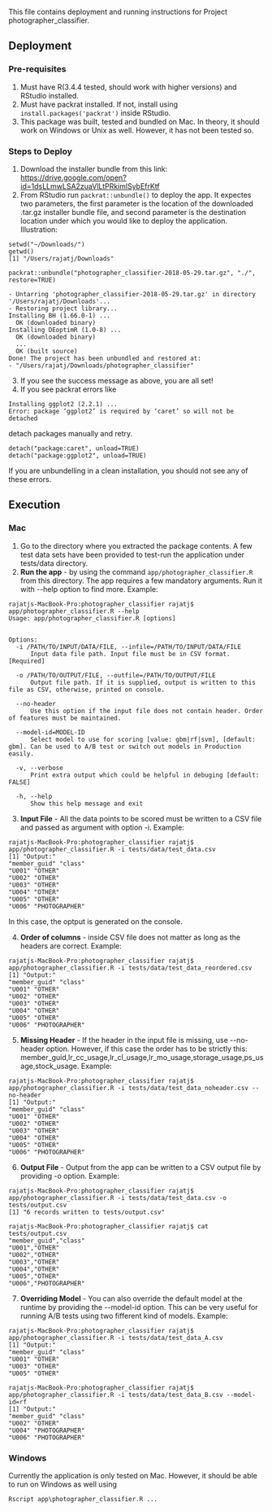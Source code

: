 This file contains deployment and running instructions for Project photographer_classifier.


## Deployment
### Pre-requisites
1.    Must have R(3.4.4 tested, should work with higher versions) and RStudio installed.
2.    Must have packrat installed. If not, install using `install.packages('packrat')` inside RStudio.
3.    This package was built, tested and bundled on Mac. In theory, it should work on Windows or Unix as well. However, it has not been tested so.

### Steps to Deploy 
1.    Download the installer bundle from this link: https://drive.google.com/open?id=1dsLLmwLSA2zuaVlLtPRkimlSybEfrKtf
2.    From RStudio run `packrat::unbundle()` to deploy the app. It expectes two parameters, the first parameter is the location of the downloaded .tar.gz installer bundle file, and second parameter is the destination location under which you would like to deploy the application. Illustration:

  ```
  setwd("~/Downloads/")
  getwd()
  [1] "/Users/rajatj/Downloads"

  packrat::unbundle("photographer_classifier-2018-05-29.tar.gz", "./", restore=TRUE)

  - Untarring 'photographer_classifier-2018-05-29.tar.gz' in directory '/Users/rajatj/Downloads'...
  - Restoring project library...
  Installing BH (1.66.0-1) ... 
  	OK (downloaded binary)
  Installing DEoptimR (1.0-8) ... 
	OK (downloaded binary)
    ...
	OK (built source)
  Done! The project has been unbundled and restored at:
  - "/Users/rajatj/Downloads/photographer_classifier"
  ```

3.    If you see the success message as above, you are all set!
4.    If you see packrat errors like

  ```
  Installing ggplot2 (2.2.1) ... 
  Error: package ‘ggplot2’ is required by ‘caret’ so will not be detached
  ```

detach packages manually and retry.

  ```
  detach("package:caret", unload=TRUE)  
  detach("package:ggplot2", unload=TRUE)  
  ```

If you are unbundelling in a clean installation, you should not see any of these errors.
    


## Execution

### Mac

1.    Go to the directory where you extracted the package contents. A few test data sets have been provided to test-run the application under tests/data directory.
2.    **Run the app** - by using the command `app/photographer_classifier.R` from this directory. The app requires a few mandatory arguments. Run it with --help option to find more. Example:

  ```
  rajatjs-MacBook-Pro:photographer_classifier rajatj$ app/photographer_classifier.R --help
  Usage: app/photographer_classifier.R [options]
  
  
  Options:
  	-i /PATH/TO/INPUT/DATA/FILE, --infile=/PATH/TO/INPUT/DATA/FILE
  		Input data file path. Input file must be in CSV format. [Required]
  
  	-o /PATH/TO/OUTPUT/FILE, --outfile=/PATH/TO/OUTPUT/FILE
  		Output file path. If it is supplied, output is written to this file as CSV, otherwise, printed on console.
  
  	--no-header
  		Use this option if the input file does not contain header. Order of features must be maintained.
  
  	--model-id=MODEL-ID
  		Select model to use for scoring [value: gbm|rf|svm], [default: gbm]. Can be used to A/B test or switch out models in Production easily.
  
  	-v, --verbose
  		Print extra output which could be helpful in debuging [default: FALSE]
  
  	-h, --help
  		Show this help message and exit
  
  ```

3.    **Input File** - All the data points to be scored must be written to a CSV file and passed as argument with option -i. Example:

  ```
  rajatjs-MacBook-Pro:photographer_classifier rajatj$ app/photographer_classifier.R -i tests/data/test_data.csv 
  [1] "Output:"
  "member_guid" "class"
  "U001" "OTHER"
  "U002" "OTHER"
  "U003" "OTHER"
  "U004" "OTHER"
  "U005" "OTHER"
  "U006" "PHOTOGRAPHER"
  ```

In this case, the optput is generated on the console.

4.    **Order of columns** - inside CSV file does not matter as long as the headers are correct. Example:

  ```
  rajatjs-MacBook-Pro:photographer_classifier rajatj$ app/photographer_classifier.R -i tests/data/test_data_reordered.csv 
  [1] "Output:"
  "member_guid" "class"
  "U001" "OTHER"
  "U002" "OTHER"
  "U003" "OTHER"
  "U004" "OTHER"
  "U005" "OTHER"
  "U006" "PHOTOGRAPHER"
  ```

5.    **Missing Header** - If the header in the input file is missing, use --no-header option. However, if this case the order has to be strictly this: member_guid,lr_cc_usage,lr_cl_usage,lr_mo_usage,storage_usage,ps_usage,stock_usage. Example:

  ```
  rajatjs-MacBook-Pro:photographer_classifier rajatj$ app/photographer_classifier.R -i tests/data/test_data_noheader.csv --no-header
  [1] "Output:"
  "member_guid" "class"
  "U001" "OTHER"
  "U002" "OTHER"
  "U003" "OTHER"
  "U004" "OTHER"
  "U005" "OTHER"
  "U006" "PHOTOGRAPHER"
  ```

6.    **Output File** - Output from the app can be written to a CSV output file by providing -o option. Example:

  ```
  rajatjs-MacBook-Pro:photographer_classifier rajatj$ app/photographer_classifier.R -i tests/data/test_data.csv -o tests/output.csv
  [1] "6 records written to tests/output.csv"

  rajatjs-MacBook-Pro:photographer_classifier rajatj$ cat tests/output.csv 
  "member_guid","class"
  "U001","OTHER"
  "U002","OTHER"
  "U003","OTHER"
  "U004","OTHER"
  "U005","OTHER"
  "U006","PHOTOGRAPHER"
  ```

7.    **Overriding Model** - You can also override the default model at the runtime by providing the --model-id option. This can be very useful for running A/B tests using two fifferent kind of models. Example:

  ```
  rajatjs-MacBook-Pro:photographer_classifier rajatj$ app/photographer_classifier.R -i tests/data/test_data_A.csv 
  [1] "Output:"
  "member_guid" "class"
  "U001" "OTHER"
  "U003" "OTHER"
  "U005" "OTHER"

  rajatjs-MacBook-Pro:photographer_classifier rajatj$ app/photographer_classifier.R -i tests/data/test_data_B.csv --model-id=rf
  [1] "Output:"
  "member_guid" "class"
  "U002" "OTHER"
  "U004" "PHOTOGRAPHER"
  "U006" "PHOTOGRAPHER"
  ```

### Windows
Currently the application is only tested on Mac. However, it should be able to run on Windows as well using 
  ```
  Rscript app\photographer_classifier.R ...
  ```
